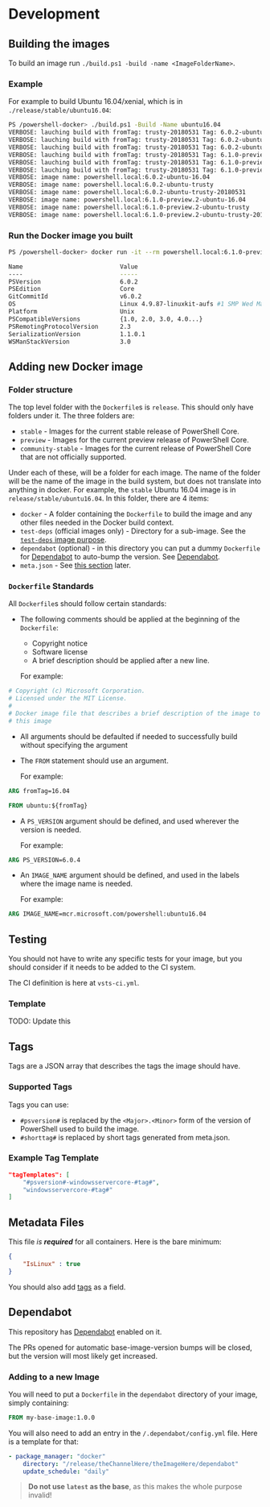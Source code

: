 # Development

## Building the images

To build an image run `./build.ps1 -build -name <ImageFolderName>`.

### Example

For example to build Ubuntu 16.04/xenial, which is in `./release/stable/ubuntu16.04`:

```sh
PS /powershell-docker> ./build.ps1 -Build -Name ubuntu16.04
VERBOSE: lauching build with fromTag: trusty-20180531 Tag: 6.0.2-ubuntu-16.04 PSversion: 6.0.2
VERBOSE: lauching build with fromTag: trusty-20180531 Tag: 6.0.2-ubuntu-trusty PSversion: 6.0.2
VERBOSE: lauching build with fromTag: trusty-20180531 Tag: 6.0.2-ubuntu-trusty-20180531 PSversion: 6.0.2
VERBOSE: lauching build with fromTag: trusty-20180531 Tag: 6.1.0-preview.2-ubuntu-16.04 PSversion: 6.1.0~preview.2
VERBOSE: lauching build with fromTag: trusty-20180531 Tag: 6.1.0-preview.2-ubuntu-trusty PSversion: 6.1.0~preview.2
VERBOSE: lauching build with fromTag: trusty-20180531 Tag: 6.1.0-preview.2-ubuntu-trusty-20180531 PSversion: 6.1.0~preview.2
VERBOSE: image name: powershell.local:6.0.2-ubuntu-16.04
VERBOSE: image name: powershell.local:6.0.2-ubuntu-trusty
VERBOSE: image name: powershell.local:6.0.2-ubuntu-trusty-20180531
VERBOSE: image name: powershell.local:6.1.0-preview.2-ubuntu-16.04
VERBOSE: image name: powershell.local:6.1.0-preview.2-ubuntu-trusty
VERBOSE: image name: powershell.local:6.1.0-preview.2-ubuntu-trusty-20180531
```

### Run the Docker image you built

```sh
PS /powershell-docker> docker run -it --rm powershell.local:6.1.0-preview.2-ubuntu-16.04 pwsh -c '$psversiontable'

Name                           Value
----                           -----
PSVersion                      6.0.2
PSEdition                      Core
GitCommitId                    v6.0.2
OS                             Linux 4.9.87-linuxkit-aufs #1 SMP Wed Mar 14 15:12:16 UTC 2018
Platform                       Unix
PSCompatibleVersions           {1.0, 2.0, 3.0, 4.0...}
PSRemotingProtocolVersion      2.3
SerializationVersion           1.1.0.1
WSManStackVersion              3.0
```

## Adding new Docker image

### Folder structure

The top level folder with the `Dockerfile`s is `release`.
This should only have folders under it.
The three folders are:

- `stable` - Images for the current stable release of PowerShell Core.
- `preview` - Images for the current preview release of PowerShell Core.
- `community-stable` - Images for the current release of PowerShell Core that are not officially supported.

Under each of these, will be a folder for each image.
The name of the folder will be the name of the image in the build system, but does not translate into anything in docker.
For example, the `stable` Ubuntu 16.04 image is in `release/stable/ubuntu16.04`.
In this folder, there are 4 items:

- `docker` - A folder containing the `Dockerfile` to build the image and any other files needed in the Docker build context.
- `test-deps` (official images only) - Directory for a sub-image. See the [`test-deps` image purpose](./index.md#test-dep-images).
- `dependabot` (optional) - in this directory you can put a dummy `Dockerfile` for [Dependabot](https://dependabot.com) to auto-bump the version. See [Dependabot](#dependabot).
- `meta.json` - See [this section](#metadata-files) later.

### `Dockerfile` Standards

All `Dockerfile`s should follow certain standards:

- The following comments should be applied at the beginning of the `Dockerfile`:

  - Copyright notice
  - Software license
  - A brief description should be applied after a new line.

   For example:

```dockerfile
# Copyright (c) Microsoft Corporation.
# Licensed under the MIT License.
#
# Docker image file that describes a brief description of the image to describe
# this image
```

- All arguments should be defaulted if needed to successfully build without specifying the argument

- The `FROM` statement should use an argument.

  For example:

```dockerfile
ARG fromTag=16.04

FROM ubuntu:${fromTag}
```

- A `PS_VERSION` argument should be defined, and used wherever the version is needed.

  For example:

```dockerfile
ARG PS_VERSION=6.0.4
```

- An `IMAGE_NAME` argument should be defined, and used in the labels where the image name is needed.

  For example:

```dockerfile
ARG IMAGE_NAME=mcr.microsoft.com/powershell:ubuntu16.04
```

## Testing

You should not have to write any specific tests for your image,
but you should consider if it needs to be added to the CI system.

The CI definition is here at `vsts-ci.yml`.

### Template

TODO: Update this

## Tags

Tags are a JSON array that describes the tags the image should have.

### Supported Tags

Tags you can use:

- `#psversion#` is replaced by the `<Major>.<Minor>` form of the version of PowerShell used to build the image.
- `#shorttag#` is replaced by short tags generated from meta.json.

### Example Tag Template

```json
"tagTemplates": [
    "#psversion#-windowsservercore-#tag#",
    "windowsservercore-#tag#"
]
```

## Metadata Files

This file *is **required*** for all containers. Here is the bare minimum:

```json
{
    "IsLinux" : true
}
```

You should also add [tags](#tags) as a field.

## Dependabot

This repository has [Dependabot](https://dependabot.com) enabled on it.

The PRs opened for automatic base-image-version bumps will be closed, but the version will most likely get increased.

### Adding to a new Image

You will need to put a `Dockerfile` in the `dependabot` directory of your image, simply containing:

```dockerfile
FROM my-base-image:1.0.0
```

You will also need to add an entry in the `/.dependabot/config.yml` file. Here is a template for that:

```yaml
- package_manager: "docker"
    directory: "/release/theChannelHere/theImageHere/dependabot"
    update_schedule: "daily"
```

> **Do not use `latest` as the base**, as this makes the whole purpose invalid!
